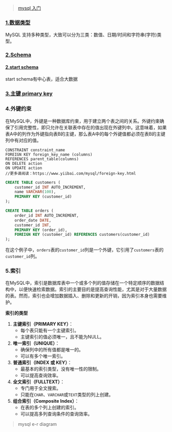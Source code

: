 > [mysql 入门](https://c.biancheng.net/mysql/10/)

### [1.数据类型](https://www.runoob.com/mysql/mysql-data-types.html)

MySQL 支持多种类型，大致可以分为三类：数值、日期/时间和字符串(字符)类型。







[1]: https://www.begtut.com/sql/sql-datatypes.html
[2]: https://www.tutorialsteacher.com/sqlserver/database-schema

### [2.Schema](https://www.tutorialsteacher.com/sqlserver/database-schema)





#### [2.start schema](https://en.wikipedia.org/wiki/Star_schema)

start schema有中心表，适合大数据



[1]: https://www.tutorialsteacher.com/sqlserver/database-schema
[2]: https://hasura.io/learn/database/mysql/core-concepts/3-schema-ddl-dml/
[3]: https://www.youtube.com/watch?v=3BZz8R7mqu0	"youtobe schema 讲解"
[4]: https://www.youtube.com/watch?v=x_ez4IlSGOE	"如何创建schema"

### [3.主键 primary key]()

### 4.外键约束

在MySQL中，外键是一种数据库约束，用于建立两个表之间的关系。外键约束确保了引用完整性，即只允许在关联表中存在的值出现在外键列中。这意味着，如果表A中的列作为外键指向表B的主键，那么表A中的每个外键值都必须在表B的主键列中有对应的值。

```mysql
CONSTRAINT constraint_name
FOREIGN KEY foreign_key_name (columns)
REFERENCES parent_table(columns)
ON DELETE action
ON UPDATE action
//更多请阅读：https://www.yiibai.com/mysql/foreign-key.html
```



```sql
CREATE TABLE customers (
    customer_id INT AUTO_INCREMENT,
    name VARCHAR(100),
    PRIMARY KEY (customer_id)
);

CREATE TABLE orders (
    order_id INT AUTO_INCREMENT,
    order_date DATE,
    customer_id INT,
    PRIMARY KEY (order_id),
    FOREIGN KEY (customer_id) REFERENCES customers(customer_id)
);
```

在这个例子中，`orders`表的`customer_id`列是一个外键，它引用了`customers`表的`customer_id`列。

[1]: https://www.yiibai.com/mysql/foreign-key.html	"MySQL外键约束"
[2]: https://blog.csdn.net/nanaMasuda/article/details/52543177	"mysql中key 、primary key 、unique key 与index区别"
[3]: https://blog.csdn.net/ayqy42602/article/details/109092571	"Mysql中key 、primary key 、unique key 与index区别"
[4]: https://developer.aliyun.com/article/933575	"MySQL - key、primary key、unique key、index 区别(二)"



### 5.索引

在MySQL中，索引是数据库表中一个或多个列的值存储在一个特定顺序的数据结构中，以便快速检索数据。索引的主要目的是提高查询性能，尤其是对于大量数据的表。然而，索引也会增加数据插入、删除和更新的开销，因为索引本身也需要维护。

**索引的类型**

1. **主键索引（PRIMARY KEY）**：
   - 每个表只能有一个主键索引。
   - 主键索引的值必须唯一，且不能为NULL。
2. **唯一索引（UNIQUE）**：
   - 确保列中的所有值都是唯一的。
   - 可以有多个唯一索引。
3. **普通索引（INDEX 或 KEY）**：
   - 最基本的索引类型，没有唯一性的限制。
   - 可以提高查询效率。
4. **全文索引（FULLTEXT）**：
   - 专门用于全文搜索。
   - 只能在`CHAR`、`VARCHAR`或`TEXT`类型的列上创建。
5. **组合索引（Composite Index）**：
   - 在表的多个列上创建的索引。
   - 可以提高多列查询条件的查询效率。

> mysql e-r diagram
